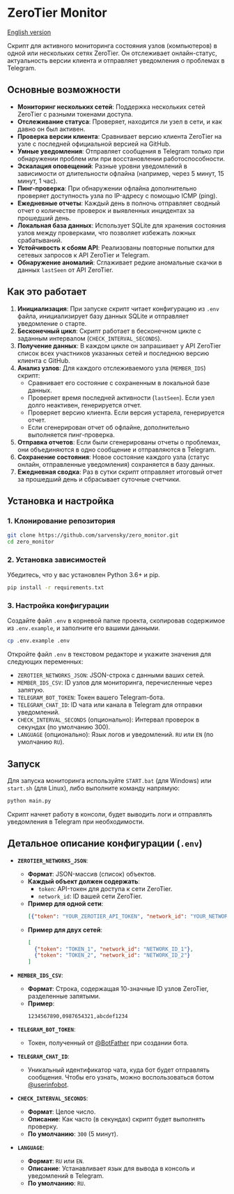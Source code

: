# ZeroTier Monitor

[English version](README.en.md)

Скрипт для активного мониторинга состояния узлов (компьютеров) в одной или нескольких сетях ZeroTier. Он отслеживает онлайн-статус, актуальность версии клиента и отправляет уведомления о проблемах в Telegram.

## Основные возможности

- **Мониторинг нескольких сетей**: Поддержка нескольких сетей ZeroTier с разными токенами доступа.
- **Отслеживание статуса**: Проверяет, находится ли узел в сети, и как давно он был активен.
- **Проверка версии клиента**: Сравнивает версию клиента ZeroTier на узле с последней официальной версией на GitHub.
- **Умные уведомления**: Отправляет сообщения в Telegram только при обнаружении проблем или при восстановлении работоспособности.
- **Эскалация оповещений**: Разные уровни уведомлений в зависимости от длительности офлайна (например, через 5 минут, 15 минут, 1 час).
- **Пинг-проверка**: При обнаружении офлайна дополнительно проверяет доступность узла по IP-адресу с помощью ICMP (ping).
- **Ежедневные отчеты**: Каждый день в полночь отправляет сводный отчет о количестве проверок и выявленных инцидентах за прошедший день.
- **Локальная база данных**: Использует SQLite для хранения состояния узлов между проверками, что позволяет избежать ложных срабатываний.
- **Устойчивость к сбоям API**: Реализованы повторные попытки для сетевых запросов к API ZeroTier и Telegram.
- **Обнаружение аномалий**: Сглаживает редкие аномальные скачки в данных `lastSeen` от API ZeroTier.

## Как это работает

1.  **Инициализация**: При запуске скрипт читает конфигурацию из `.env` файла, инициализирует базу данных SQLite и отправляет уведомление о старте.
2.  **Бесконечный цикл**: Скрипт работает в бесконечном цикле с заданным интервалом (`CHECK_INTERVAL_SECONDS`).
3.  **Получение данных**: В каждом цикле он запрашивает у API ZeroTier список всех участников указанных сетей и последнюю версию клиента с GitHub.
4.  **Анализ узлов**: Для каждого отслеживаемого узла (`MEMBER_IDS`) скрипт:
    - Сравнивает его состояние с сохраненным в локальной базе данных.
    - Проверяет время последней активности (`lastSeen`). Если узел долго неактивен, генерируется отчет.
    - Проверяет версию клиента. Если версия устарела, генерируется отчет.
    - Если сгенерирован отчет об офлайне, дополнительно выполняется пинг-проверка.
5.  **Отправка отчетов**: Если были сгенерированы отчеты о проблемах, они объединяются в одно сообщение и отправляются в Telegram.
6.  **Сохранение состояния**: Новое состояние каждого узла (статус онлайн, отправленные уведомления) сохраняется в базу данных.
7.  **Ежедневная сводка**: Раз в сутки скрипт отправляет итоговый отчет за прошедший день и сбрасывает суточные счетчики.

## Установка и настройка

### 1. Клонирование репозитория

```bash
git clone https://github.com/sarvensky/zero_monitor.git
cd zero_monitor
```

### 2. Установка зависимостей

Убедитесь, что у вас установлен Python 3.6+ и pip.

```bash
pip install -r requirements.txt
```

### 3. Настройка конфигурации

Создайте файл `.env` в корневой папке проекта, скопировав содержимое из `.env.example`, и заполните его вашими данными.

```bash
cp .env.example .env
```

Откройте файл `.env` в текстовом редакторе и укажите значения для следующих переменных:

- `ZEROTIER_NETWORKS_JSON`: JSON-строка с данными ваших сетей.
- `MEMBER_IDS_CSV`: ID узлов для мониторинга, перечисленные через запятую.
- `TELEGRAM_BOT_TOKEN`: Токен вашего Telegram-бота.
- `TELEGRAM_CHAT_ID`: ID чата или канала в Telegram для отправки уведомлений.
- `CHECK_INTERVAL_SECONDS` (опционально): Интервал проверок в секундах (по умолчанию 300).
- `LANGUAGE` (опционально): Язык логов и уведомлений. `RU` или `EN` (по умолчанию `RU`).

## Запуск

Для запуска мониторинга используйте `START.bat` (для Windows) или `start.sh` (для Linux), либо выполните команду напрямую:

```bash
python main.py
```

Скрипт начнет работу в консоли, будет выводить логи и отправлять уведомления в Telegram при необходимости.

## Детальное описание конфигурации (`.env`)

- **`ZEROTIER_NETWORKS_JSON`**:
  - **Формат**: JSON-массив (список) объектов.
  - **Каждый объект должен содержать**:
    - `token`: API-токен для доступа к сети ZeroTier.
    - `network_id`: ID вашей сети ZeroTier.
  - **Пример для одной сети**:
    ```json
    [{"token": "YOUR_ZEROTIER_API_TOKEN", "network_id": "YOUR_NETWORK_ID"}]
    ```
  - **Пример для двух сетей**:
    ```json
    [
      {"token": "TOKEN_1", "network_id": "NETWORK_ID_1"},
      {"token": "TOKEN_2", "network_id": "NETWORK_ID_2"}
    ]
    ```

- **`MEMBER_IDS_CSV`**:
  - **Формат**: Строка, содержащая 10-значные ID узлов ZeroTier, разделенные запятыми.
  - **Пример**:
    ```
    1234567890,0987654321,abcdef1234
    ```

- **`TELEGRAM_BOT_TOKEN`**:
  - Токен, полученный от [@BotFather](https://t.me/BotFather) при создании бота.

- **`TELEGRAM_CHAT_ID`**:
  - Уникальный идентификатор чата, куда бот будет отправлять сообщения. Чтобы его узнать, можно воспользоваться ботом [@userinfobot](https://t.me/userinfobot).

- **`CHECK_INTERVAL_SECONDS`**:
  - **Формат**: Целое число.
  - **Описание**: Как часто (в секундах) скрипт будет выполнять проверку.
  - **По умолчанию**: `300` (5 минут).

- **`LANGUAGE`**:
  - **Формат**: `RU` или `EN`.
  - **Описание**: Устанавливает язык для вывода в консоль и уведомлений в Telegram.
  - **По умолчанию**: `RU`.
